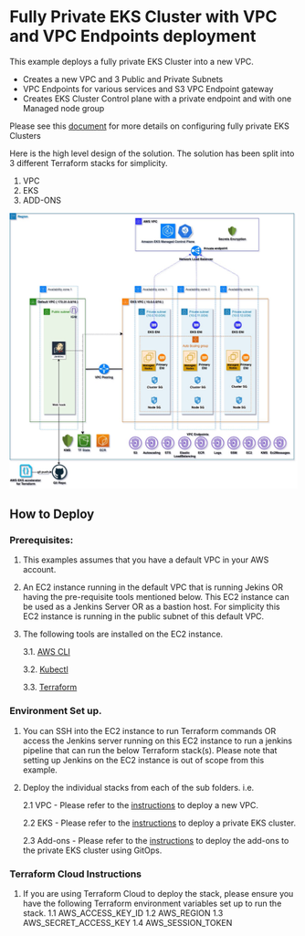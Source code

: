 # Fully Private EKS Cluster with VPC and VPC Endpoints deployment

This example deploys a fully private EKS Cluster into a new VPC.
 - Creates a new VPC and 3 Public and Private Subnets
 - VPC Endpoints for various services and S3 VPC Endpoint gateway
 - Creates EKS Cluster Control plane with a private endpoint and with one Managed node group

Please see this [document](https://docs.aws.amazon.com/eks/latest/userguide/private-clusters.html) for more details on configuring fully private EKS Clusters

Here is the high level design of the solution. The solution has been split into 3 different Terraform stacks for simplicity.
1. VPC
2. EKS
3. ADD-ONS

![High Level Design](../../images/EKS_private_cluster.jpg)

## How to Deploy
### Prerequisites:
1. This examples assumes that you have a default VPC in your AWS account.
2. An EC2 instance running in the default VPC that is running Jekins OR having the pre-requisite tools mentioned below. This EC2 instance can be used as a Jenkins Server OR as a bastion host. For simplicity this EC2 instance is running in the public subnet of this default VPC.
3. The following tools are installed on the EC2 instance.

    3.1. [AWS CLI](https://docs.aws.amazon.com/cli/latest/userguide/install-cliv2.html)

    3.2. [Kubectl](https://Kubernetes.io/docs/tasks/tools/)

    3.3. [Terraform](https://learn.hashicorp.com/tutorials/terraform/install-cli)

### Environment Set up.

1. You can SSH into the EC2 instance to run Terraform commands OR access the Jenkins server running on this EC2 instance to run a jenkins pipeline that can run the below Terraform stack(s). Please note that setting up Jenkins on the EC2 instance is out of scope from this example.

2. Deploy the individual stacks from each of the sub folders. i.e.

    2.1 VPC - Please refer to the [instructions](./vpc/README.md) to deploy a new VPC. 

    2.2 EKS - Please refer to the [instructions](./eks/README.md) to deploy a private EKS cluster.

    2.3 Add-ons - Please refer to the [instructions](./add-ons/README.md) to deploy the add-ons to the private EKS cluster using GitOps.

### Terraform Cloud Instructions

1. If you are using Terraform Cloud to deploy the stack, please ensure you have the following Terraform environment variables set up to run the stack.
    1.1 AWS_ACCESS_KEY_ID
    1.2 AWS_REGION
    1.3 AWS_SECRET_ACCESS_KEY
    1.4 AWS_SESSION_TOKEN

<!--- END_TF_DOCS --->
